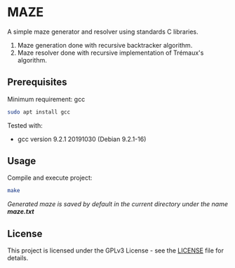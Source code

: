 # MAZE

A simple maze generator and resolver using standards C libraries.

1. Maze generation done with recursive backtracker algorithm.
2. Maze resolver done with recursive implementation of Trémaux's algorithm.

## Prerequisites

Minimum requirement: gcc
```zsh
sudo apt install gcc
```

Tested with:
- gcc version 9.2.1 20191030 (Debian 9.2.1-16)

## Usage

Compile and execute project:
```zsh
make
```

*Generated maze is saved by default in the current directory under the name __maze.txt__*

## License

This project is licensed under the GPLv3 License - see the [LICENSE](LICENSE) file for details.


